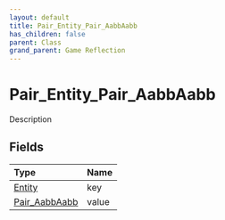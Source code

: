```yaml
---
layout: default
title: Pair_Entity_Pair_AabbAabb
has_children: false
parent: Class
grand_parent: Game Reflection
---
```

# Pair_Entity_Pair_AabbAabb
Description 

## Fields

| Type | Name |
|:----------|:--------------|
| [Entity](/riftbreaker-wiki/docs/game-reflection/classes/entity/) | key |
| [Pair_AabbAabb](/riftbreaker-wiki/docs/game-reflection/classes/pair__aabb_aabb/) | value |

